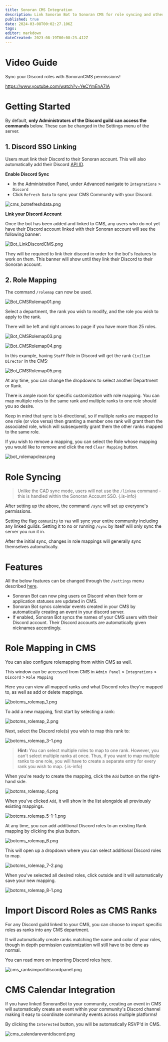 ```yaml
---
title: Sonoran CMS Integration
description: Link Sonoran Bot to Sonoran CMS for role syncing and other handy features!
published: true
date: 2024-03-08T00:02:27.106Z
tags: 
editor: markdown
dateCreated: 2023-08-19T00:08:23.412Z
---
```


# Video Guide

Sync your Discord roles with SonoranCMS permissions!

https://www.youtube.com/watch?v=YeCYmEnA7IA

# Getting Started <a href="#getting-started" id="getting-started"></a>

By default, **only Administrators of the Discord guild can access the commands** below. These can be changed in the Settings menu of the server.

## 1. Discord SSO Linking <a href="#1.-discord-sso-linking" id="1.-discord-sso-linking"></a>

Users must link their Discord to their Sonoran account. This will also automatically add their Discord [API ID](https://info.sonorancms.com/developer-api-documentation/api-integration/getting-started/api-id-system).

**Enable Discord Sync**

* In the Administration Panel, under Advanced navigate to `Integrations` > `Discord`
* Click `Refresh Data` to sync your CMS Community with your Discord.

![cms_botrefreshdata.png](/tutorials/getting-started/sonoran-cms-integration/cms_botrefreshdata.png)

**Link your Discord Account**

Once the bot has been added and linked to CMS, any users who do not yet have their Discord account linked with their Sonoran account will see the following banner:

![Bot_LinkDiscordCMS.png](/tutorials/getting-started/sonoran-cms-integration/Bot_LinkDiscordCMS.png)

They will be required to link their discord in order for the bot's features to work on them. This banner will show until they link their Discord to their Sonoran account.

## 2. Role Mapping <a href="#2.-role-mapping" id="2.-role-mapping"></a>

The command `/rolemap` can now be used.

![Bot_CMSRolemap01.png](/tutorials/getting-started/sonoran-cms-integration/bot_cmsrolemap01.png)

Select a department, the rank you wish to modify, and the role you wish to apply to the rank.

There will be left and right arrows to page if you have more than 25 roles.

![Bot_CMSRolemap03.png](/tutorials/getting-started/sonoran-cms-integration/bot_cmsrolemap03.png)

![Bot_CMSRolemap04.png](/tutorials/getting-started/sonoran-cms-integration/bot_cmsrolemap04.png)

In this example, having `Staff` Role in Discord will get the rank `Civilian Director` in the CMS:

![Bot_CMSRolemap05.png](/tutorials/getting-started/sonoran-cms-integration/bot_cmsrolemap05.png)


At any time, you can change the dropdowns to select another Department or Rank.

There is ample room for specific customization with role mapping. You can map multiple roles to the same rank and multiple ranks to one role should you so desire. 

Keep in mind that sync is bi-directional, so if multiple ranks are mapped to one role (or vice versa) then granting a member one rank will grant them the associated role, which will subsequently grant them the other ranks mapped to the same role.

If you wish to remove a mapping, you can select the Role whose mapping you would like to remove and click the red `Clear Mapping` button.

![bot_rolemapclear.png](/tutorials/getting-started/sonoran-cms-integration/bot_rolemapclear.png)

# Role Syncing <a href="#role-syncing" id="role-syncing"></a>

> Unlike the CAD sync mode, users will not use the `/linkme` command - this is handled within the Sonoran Account SSO.
{.is-info}

After setting up the above, the command `/sync` will set up everyone's permissions.

Setting the flag `community` to `Yes` will sync your entire community including any linked guilds. Setting it to no or running `/sync` by itself will only sync the server you run it in.

After the initial sync, changes in role mappings will generally sync themselves automatically.

# Features <a href="#features" id="features"></a>

All the below features can be changed through the `/settings` menu described [here](/tutorials/getting-started/settings#cms-settings).

- Sonoran Bot can now ping users on Discord when their form or application statuses are updated in CMS. 
- Sonoran Bot syncs calendar events created in your CMS by automatically creating an event in your discord server.
- If enabled, Sonoran Bot syncs the names of your CMS users with their Discord account. Their Discord accounts are automatically given nicknames accordingly.

# Role Mapping in CMS <a href="#role-mapping-in-cms" id="role-mapping-in-cms"></a>

You can also configure rolemapping from within CMS as well. 

This window can be accessed from CMS in `Admin Panel` > `Integrations` > `Discord` > `Role Mapping`

Here you can view all mapped ranks and what Discord roles they're mapped to, as well as add or delete mappings.

![botcms_rolemap_1.png](/tutorials/getting-started/sonoran-cms-integration/botcms_rolemap_1.png)

To add a new mapping, first start by selecting a rank:

![botcms_rolemap_2.png](/tutorials/getting-started/sonoran-cms-integration/botcms_rolemap_2.png)

Next, select the Discord role(s) you wish to map this rank to:

![botcms_rolemap_3-1.png](/tutorials/getting-started/sonoran-cms-integration/botcms_rolemap_3-1.png)
> **Hint:** You can select multiple roles to map to one rank. However, you can't select multiple ranks at once.
>Thus, if you want to map multiple ranks to one role, you will have to create a separate entry for every rank you wish to map. {.is-info}

When you're ready to create the mapping, click the `Add` button on the right-hand side.

![botcms_rolemap_4.png](/tutorials/getting-started/sonoran-cms-integration/botcms_rolemap_4.png)

When you've clicked `Add`, it will show in the list alongside all previously existing mappings.

![botcms_rolemap_5-1-1.png](/tutorials/getting-started/sonoran-cms-integration/botcms_rolemap_5-1-1.png)

At any time, you can add additional Discord roles to an existing Rank mapping by clicking the plus button.

![botcms_rolemap_6.png](/tutorials/getting-started/sonoran-cms-integration/botcms_rolemap_6.png)

This will open up a dropdown where you can select additional Discord roles to map.

![botcms_rolemap_7-2.png](/tutorials/getting-started/sonoran-cms-integration/botcms_rolemap_7-2.png)

When you've selected all desired roles, click outside and it will automatically save your new mapping.

![botcms_rolemap_8-1.png](/tutorials/getting-started/sonoran-cms-integration/botcms_rolemap_8-1.png)

# Import Discord Roles as CMS Ranks <a href="#import-roles-cms" id="import-roles-cms"></a>

For any Discord guild linked to your CMS, you can choose to import specific roles as ranks into any CMS department. 

It will automatically create ranks matching the name and color of your roles, though in depth permission customization will still have to be done as normal.

You can read more on importing Discord roles [here](https://info.sonorancms.com/tutorials/user-management/creating-departments#importing-ranks-from-discord-roles).

![cms_ranksimportdiscordpanel.png](/tutorials/getting-started/sonoran-cms-integration/cms_ranksimportdiscordpanel.png)

# CMS Calendar Integration 

If you have linked SonoranBot to your community, creating an event in CMS will automatically create an event within your community's Discord channel making it easy to coordinate community events across multiple platforms!

By clicking the `Interested` button, you will be automatically RSVP'd in CMS.

![cms_calendareventdiscord.png](/tutorials/getting-started/sonoran-cms-integration/cms_calendareventdiscord.png)